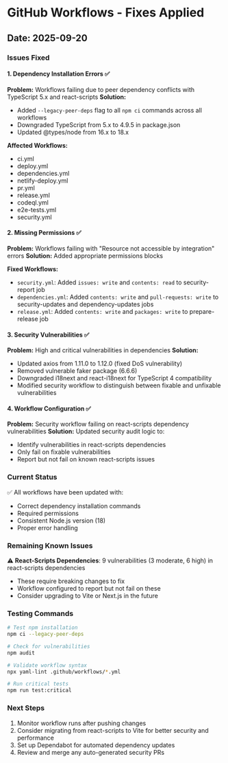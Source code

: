 # GitHub Workflows - Fixes Applied

## Date: 2025-09-20

### Issues Fixed

#### 1. Dependency Installation Errors ✅
**Problem:** Workflows failing due to peer dependency conflicts with TypeScript 5.x and react-scripts
**Solution:**
- Added `--legacy-peer-deps` flag to all `npm ci` commands across all workflows
- Downgraded TypeScript from 5.x to 4.9.5 in package.json
- Updated @types/node from 16.x to 18.x

**Affected Workflows:**
- ci.yml
- deploy.yml
- dependencies.yml
- netlify-deploy.yml
- pr.yml
- release.yml
- codeql.yml
- e2e-tests.yml
- security.yml

#### 2. Missing Permissions ✅
**Problem:** Workflows failing with "Resource not accessible by integration" errors
**Solution:** Added appropriate permissions blocks

**Fixed Workflows:**
- `security.yml`: Added `issues: write` and `contents: read` to security-report job
- `dependencies.yml`: Added `contents: write` and `pull-requests: write` to security-updates and dependency-updates jobs
- `release.yml`: Added `contents: write` and `packages: write` to prepare-release job

#### 3. Security Vulnerabilities ✅
**Problem:** High and critical vulnerabilities in dependencies
**Solution:**
- Updated axios from 1.11.0 to 1.12.0 (fixed DoS vulnerability)
- Removed vulnerable faker package (6.6.6)
- Downgraded i18next and react-i18next for TypeScript 4 compatibility
- Modified security workflow to distinguish between fixable and unfixable vulnerabilities

#### 4. Workflow Configuration ✅
**Problem:** Security workflow failing on react-scripts dependency vulnerabilities
**Solution:** Updated security audit logic to:
- Identify vulnerabilities in react-scripts dependencies
- Only fail on fixable vulnerabilities
- Report but not fail on known react-scripts issues

### Current Status

✅ All workflows have been updated with:
- Correct dependency installation commands
- Required permissions
- Consistent Node.js version (18)
- Proper error handling

### Remaining Known Issues

⚠️ **React-Scripts Dependencies**: 9 vulnerabilities (3 moderate, 6 high) in react-scripts dependencies
- These require breaking changes to fix
- Workflow configured to report but not fail on these
- Consider upgrading to Vite or Next.js in the future

### Testing Commands

```bash
# Test npm installation
npm ci --legacy-peer-deps

# Check for vulnerabilities
npm audit

# Validate workflow syntax
npx yaml-lint .github/workflows/*.yml

# Run critical tests
npm run test:critical
```

### Next Steps

1. Monitor workflow runs after pushing changes
2. Consider migrating from react-scripts to Vite for better security and performance
3. Set up Dependabot for automated dependency updates
4. Review and merge any auto-generated security PRs